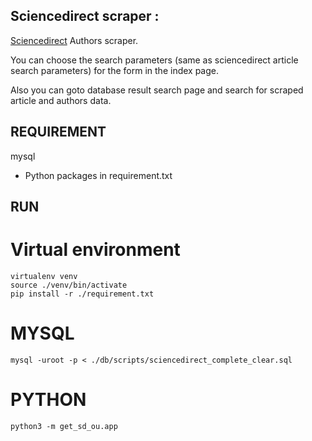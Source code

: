 ## Sciencedirect scraper :

[Sciencedirect](https://www.sciencedirect.com/) Authors scraper.

You can choose the search parameters (same as sciencedirect article search parameters) for the form in the index page.

Also you can goto database result search page and search for scraped article and authors data.

## REQUIREMENT

mysql

- Python packages in requirement.txt

## RUN

# Virtual environment

```
virtualenv venv
source ./venv/bin/activate
pip install -r ./requirement.txt
```

# MYSQL

```
mysql -uroot -p < ./db/scripts/sciencedirect_complete_clear.sql
```

# PYTHON

```
python3 -m get_sd_ou.app
```
